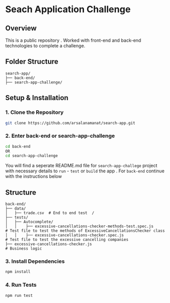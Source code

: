 # Seach Application Challenge

## Overview
This is a public repository . Worked with front-end and back-end technologies to complete a challenge.

## Folder Structure
```
search-app/
├── back-end/    
├── search-app-challenge/
```
## Setup & Installation 

### 1. Clone the Repository
```bash 
git clone https://github.com/arsalanamanat/search-app.git
```

### 2. Enter back-end or search-app-challenge
```bash 
cd back-end
OR
cd search-app-challenge
```
You will find a seperate README.md file for `search-app-challege` project with necessary details to `run` - `test`  or `build` the app . For `back-end` continue with the instructions below

## Structure
```
back-end/
├── data/  
│   ├── trade.csv  # End to end test  /
├── tests/
│   ├── Autocomplete/ 
│   │    ├── excessive-cancellations-checker-methods-test.spec.js     # Test file to test the methods of ExcessiveCancellationsChecker class         
│   │    ├── excessive-cancellations-checker.spec.js                  # Test file to test the excessive cancelling companies           
├── excessive-cancellations-checker.js                                # Business logic

```

### 3. Install Dependencies
```bash 
npm install
```

### 4. Run Tests
```bash 
npm run test
```
